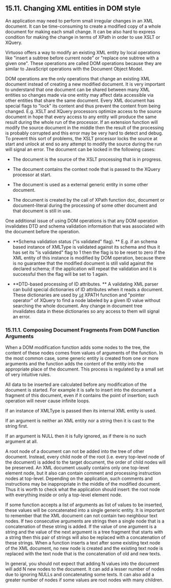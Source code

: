 <div id="xmldom" class="section">

<div class="titlepage">

<div>

<div>

## 15.11. Changing XML entities in DOM style

</div>

</div>

</div>

An application may need to perform small irregular changes in an XML
document. It can be time-consuming to create a modified copy of a whole
document for making each small change. It can be also hard to express
condition for making the change in terms of XPath in order to use XSLT
or XQuery.

Virtuoso offers a way to modify an existing XML entity by local
operations like "insert a subtree before current node" or "replace one
subtree with a given one". These operations are called DOM operations
because they are similar to JavaScript operations with the Document
Object Model.

DOM operations are the only operations that change an existing XML
document instead of creating a new modified document. It is very
important to understand that one document can be shared between many XML
entities so changes made via one entity may affect data accessible via
other entities that share the same document. Every XML document has
special flags to "lock" its content and thus prevent the content from
being changed. E.g. XSLT and XQuery processors optimize access to the
source document in hope that every access to any entity will produce the
same result during the whole run of the processor. If an extension
function will modify the source document in the middle then the result
of the processing is probably corrupted and this error may be very hard
to detect and debug. To prevent this sort of problems, the XSLT
processor locks the source at start and unlock at end so any attempt to
modify the source during the run will signal an error. The document can
be locked in the following cases:

<div class="itemizedlist">

- The document is the source of the XSLT processing that is in progress.

- The document contains the context node that is passed to the XQuery
  processor at start.

- The document is used as a external generic entity in some other
  document.

- The document is created by the call of XPath function doc, document or
  document-literal during the processing of some other document and that
  document is still in use.

</div>

One additional issue of using DOM operations is that any DOM operation
invalidates DTD and schema validation information that was associated
with the document before the operation.

<div class="itemizedlist">

- **Schema validation status ("is validated" flag). ** E.g. if an schema
  based instance of XMLType is validated against its schema and thus it
  has set its "is validated" flag to 1 then the flag is to be reset to
  zero if the XML entity of this instance is modified by DOM operation,
  because there is no guarantee that the modified document is still
  valid against the declared schema; if the application will repeat the
  validation and it is successful then the flag will be set to 1 again.

- **DTD-based processing of ID attributes. ** A validating XML parser
  can build special dictionaries of ID attributes when it reads a
  document. These dictionaries are used by
  <a href="xpf_id.html" class="link" title="id"><code
  class="function">id</code></a> XPATH function and "pointer operator"
  of XQuery to find a node labeled by a given ID value without searching
  the whole document. Any change in document tree invalidates data in
  these dictionaries so any access to them will signal an error.

</div>

<div id="xmldomtypecasting" class="section">

<div class="titlepage">

<div>

<div>

### 15.11.1. Composing Document Fragments From DOM Function Arguments

</div>

</div>

</div>

When a DOM modification function adds some nodes to the tree, the
content of these nodes comes from values of arguments of the function.
In the most common case, some generic entity is created from one or more
arguments and the function adds the content of the entity into the
appropriate place of the document. This process is regulated by a small
set of very intuitive rules.

All data to be inserted are calculated before any modification of the
document is started. For example it is safe to insert into the document
a fragment of this document, even if it contains the point of insertion;
such operation will never cause infinite loops.

If an instance of XMLType is passed then its internal XML entity is
used.

If an argument is neither an XML entity nor a string then it is cast to
the string first.

If an argument is NULL then it is fully ignored, as if there is no such
argument at all.

A root node of a document can not be added into the tree of other
document. Instead, every child node of the root (i.e. every top-level
node of the document) is added to the target document, the order of
child nodes will be preserved. An XML document usually contains only one
top-level element node, but it also can contain comment and processing
instruction nodes at top-level. Depending on the application, such
comments and instructions may be inappropriate in the middle of the
modified document. Thus it is worth to check what the application should
insert: the root node with everything inside or only a top-level element
node.

If some function accepts a list of arguments as list of values to be
inserted, these values will be concatenated into a single generic
entity. It is important to remember that the XML document can not
contain two neighbour text nodes. If two consecutive arguments are
strings then a single node that is a concatenation of these string is
added. If the value of one argument is a string and the value of the
next argument is a tree fragment that starts with a string then this
pair of strings will also be replaced with a concatenation of these
strings. When a function inserts a text after some existing text node of
the XML document, no new node is created and the existing text node is
replaced with the text node that is the concatenation of old and new
texts.

In general, you should not expect that adding N values into the document
will add N new nodes to the document. It can add a lesser number of
nodes due to ignoring NULLs and concatenating some texts. It can also
add a greater number of nodes if some values are root nodes with many
children.

</div>

</div>
